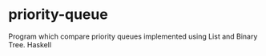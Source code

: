 # priority-queue
Program which compare priority queues implemented using List and Binary Tree. Haskell
